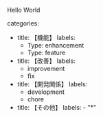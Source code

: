 Hello World

categories:
- title: 【機能】
    labels:
    - Type: enhancement
    - Type: feature
- title: 【改善】
    labels:
    - improvement
    - fix
- title: 【開発関係】
    labels:
    - development
    - chore
- title: 【その他】
        labels:
        - "*"
